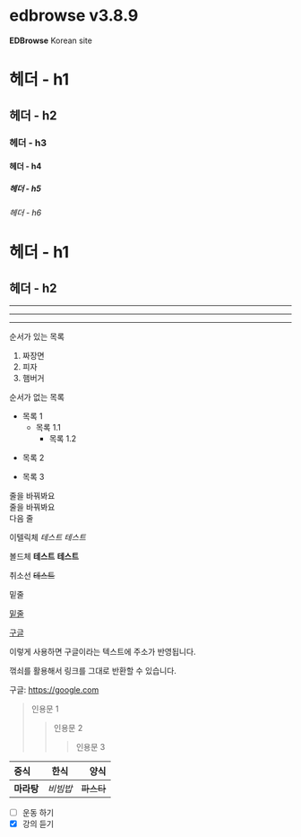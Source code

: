 # edbrowse v3.8.9
**EDBrowse** Korean site

# 헤더 - h1
## 헤더 - h2
### 헤더 - h3
#### 헤더 - h4
##### 헤더 - h5
###### 헤더 - h6



헤더 - h1
=====

헤더 - h2
-----


***
---
___



순서가 있는 목록
1. 짜장면
3. 피자
2. 햄버거



순서가 없는 목록
* 목록 1
  * 목록 1.1
    * 목록 1.2

- 목록 2

+ 목록 3



줄을 바꿔봐요<br>
줄을 바꿔봐요   
다음 줄



이텔릭체
*테스트* _테스트_

볼드체
**테스트** __테스트__

취소선
~~테스트~~

밑줄

<u>밑줄</u>



[구글](https://google.com)

이렇게 사용하면 구글이라는 텍스트에 주소가 반영됩니다.

꺾쇠를 활용해서 링크를 그대로 반환할 수 있습니다.

구글: <https://google.com>


> 인용문 1
>> 인용문 2
>>> 인용문 3

| 중식 | 한식 | 양식 |
|:----------|:----------:|----------:|
| **마라탕** | *비빔밥* | ~~파스타~~ |


- [ ] 운동 하기
- [x] 강의 듣기
